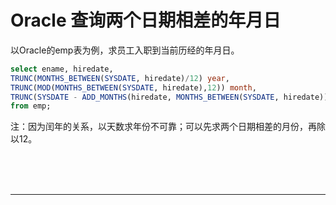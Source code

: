 # Oracle 查询两个日期相差的年月日

以Oracle的emp表为例，求员工入职到当前历经的年月日。

~~~sql
select ename, hiredate, 
TRUNC(MONTHS_BETWEEN(SYSDATE, hiredate)/12) year, 
TRUNC(MOD(MONTHS_BETWEEN(SYSDATE, hiredate),12)) month, 
TRUNC(SYSDATE - ADD_MONTHS(hiredate, MONTHS_BETWEEN(SYSDATE, hiredate))) day 
from emp;
~~~

注：因为闰年的关系，以天数求年份不可靠；可以先求两个日期相差的月份，再除以12。



<br/><br/><br/>

---

